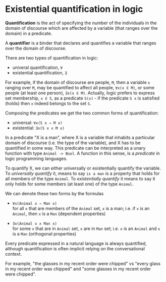 # Existential quantification in logic

**Quantification** is the act of specifying the number of the individuals in the domain of discourse which are affected by a variable (that ranges over the domain) in a predicate.

A **quantifier** is a binder that declares and quantifies a variable that ranges over the domain of discourse.

There are two types of quantification in logic:
- univeral quantification, `∀`
- existential quantification, `∃`

For example, if the domain of discourse are people, `M`, then a variable `x` ranging over `M`, may be quantified to affect all people, `∀x(x ∈ M)`, or some people (at least one person), `∃x(x ∈ M)`. Actually, logic prefers to express set membership, `x ∈ S`, as a predicate `S(x)` - if the predicate `S x` is satisfied (holds) then `x` indeed belongs to the set `S`.

Composing the predicates we get the two common forms of quantification:
- universal:   `∀x(S x ⇒ M x)`
- existential: `∃x(S x ∧ M x)`


In a predicate "X is a man", where X is a variable that inhabits a particular domain of discourse (i.e. the type of the variable), and X has to be quantified in some way. This predicate can be interpreted as a unary function with type `Animal -> Bool`. A function in this sense, is a *predicate* in logic programming languages.

To quantify X, we can either universally or existentially quantify the variable. To *universally quantify* it, means to say `is a man` is a property that holds for all members of the type `Animal`. To *existentially quantify* it means to say it only holds for some members (at least one) of the type `Animal`.

We can denote these two forms by the formulas

- `∀x(Animal x ⇒ Man x)`   
  for all `x` that are members of the `Animal` set, `x` is a man; 
  i.e. if `x` is an `Animal`, then `x` is a `Man` (dependent properties)

- `∃x(Animal x ∧ Man x)`   
  for some `x` that are in `Animal` set, `x` are in `Man` set; 
  i.e. `x` is an `Animal` and `x` is a `Man` (orthogonal properties)


Every predicate expressed in a natural language is always quantified, although quantification is often implicit relying on the conversational context.

For example, "the glasses in my recent order were chipped" vs "every glass in my recent order was chipped" and "some glasses in my recent order were chipped".
